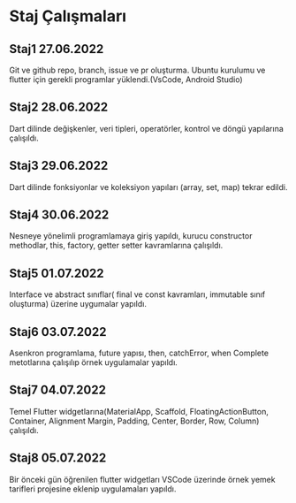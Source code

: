 <h1> Staj Çalışmaları</h1>
  <h2>Staj1 27.06.2022</h2>
  Git ve github repo, branch, issue ve pr oluşturma. Ubuntu kurulumu ve flutter için gerekli programlar yüklendi.(VsCode, Android Studio)
  <h2>Staj2 28.06.2022</h2>
  Dart dilinde değişkenler, veri tipleri, operatörler, kontrol ve döngü yapılarına çalışıldı.
  <h2>Staj3 29.06.2022</h2>
  Dart dilinde fonksiyonlar ve koleksiyon yapıları (array, set, map) tekrar edildi.
  <h2>Staj4 30.06.2022</h2>
  Nesneye yönelimli programlamaya giriş yapıldı, kurucu constructor methodlar, this, factory, getter setter kavramlarına çalışıldı.
  <h2>Staj5 01.07.2022</h2>
  Interface ve abstract sınıflar( final ve const kavramları, immutable sınıf oluşturma) üzerine uygumalar yapıldı.
  <h2>Staj6 03.07.2022</h2>
  Asenkron programlama, future yapısı, then, catchError, when Complete metotlarına çalışılıp örnek uygulamalar yapıldı.
  <h2>Staj7 04.07.2022</h2>
  Temel Flutter widgetlarına(MaterialApp, Scaffold, FloatingActionButton, Container, Alignment Margin, Padding, Center, Border, Row, Column) çalışıldı.
  <h2>Staj8 05.07.2022</h2>
  Bir önceki gün öğrenilen flutter widgetları VSCode üzerinde örnek yemek tarifleri projesine eklenip uygulamaları yapıldı.